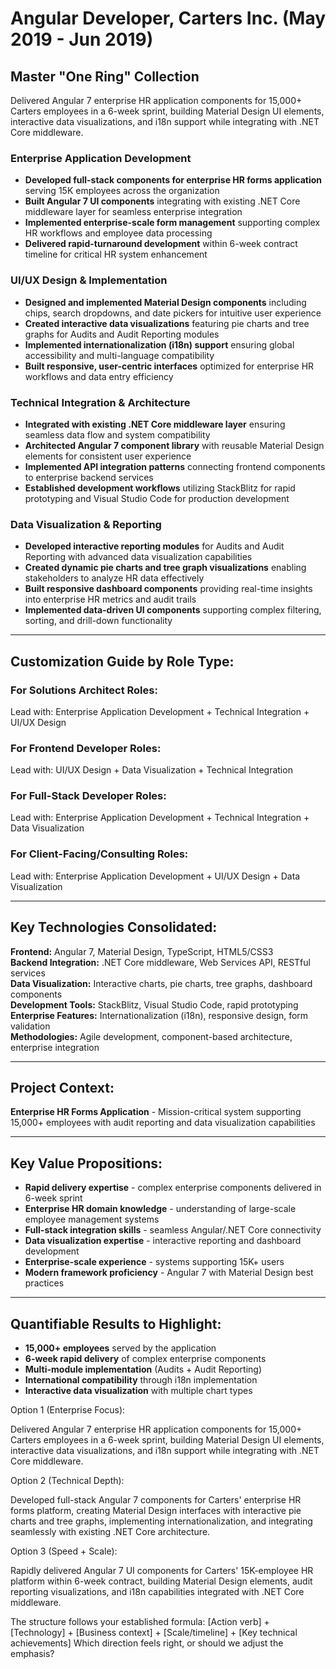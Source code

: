 # Angular Developer, Carters Inc. (May 2019 - Jun 2019)

## **Master "One Ring" Collection**

Delivered Angular 7 enterprise HR application components for 15,000+ Carters employees in a 6-week sprint, building Material Design UI elements, interactive data visualizations, and i18n support while integrating with .NET Core middleware.



### **Enterprise Application Development**
- **Developed full-stack components for enterprise HR forms application** serving 15K employees across the organization
- **Built Angular 7 UI components** integrating with existing .NET Core middleware layer for seamless enterprise integration
- **Implemented enterprise-scale form management** supporting complex HR workflows and employee data processing
- **Delivered rapid-turnaround development** within 6-week contract timeline for critical HR system enhancement

### **UI/UX Design & Implementation**
- **Designed and implemented Material Design components** including chips, search dropdowns, and date pickers for intuitive user experience
- **Created interactive data visualizations** featuring pie charts and tree graphs for Audits and Audit Reporting modules
- **Implemented internationalization (i18n) support** ensuring global accessibility and multi-language compatibility
- **Built responsive, user-centric interfaces** optimized for enterprise HR workflows and data entry efficiency

### **Technical Integration & Architecture**
- **Integrated with existing .NET Core middleware layer** ensuring seamless data flow and system compatibility
- **Architected Angular 7 component library** with reusable Material Design elements for consistent user experience
- **Implemented API integration patterns** connecting frontend components to enterprise backend services
- **Established development workflows** utilizing StackBlitz for rapid prototyping and Visual Studio Code for production development

### **Data Visualization & Reporting**
- **Developed interactive reporting modules** for Audits and Audit Reporting with advanced data visualization capabilities
- **Created dynamic pie charts and tree graph visualizations** enabling stakeholders to analyze HR data effectively
- **Built responsive dashboard components** providing real-time insights into enterprise HR metrics and audit trails
- **Implemented data-driven UI components** supporting complex filtering, sorting, and drill-down functionality

---



## **Customization Guide by Role Type:**

### **For Solutions Architect Roles:**
Lead with: Enterprise Application Development + Technical Integration + UI/UX Design

### **For Frontend Developer Roles:**
Lead with: UI/UX Design + Data Visualization + Technical Integration

### **For Full-Stack Developer Roles:**
Lead with: Enterprise Application Development + Technical Integration + Data Visualization

### **For Client-Facing/Consulting Roles:**
Lead with: Enterprise Application Development + UI/UX Design + Data Visualization

---

## **Key Technologies Consolidated:**
**Frontend:** Angular 7, Material Design, TypeScript, HTML5/CSS3  
**Backend Integration:** .NET Core middleware, Web Services API, RESTful services  
**Data Visualization:** Interactive charts, pie charts, tree graphs, dashboard components  
**Development Tools:** StackBlitz, Visual Studio Code, rapid prototyping  
**Enterprise Features:** Internationalization (i18n), responsive design, form validation  
**Methodologies:** Agile development, component-based architecture, enterprise integration

---

## **Project Context:**
**Enterprise HR Forms Application** - Mission-critical system supporting 15,000+ employees with audit reporting and data visualization capabilities

---

## **Key Value Propositions:**
- **Rapid delivery expertise** - complex enterprise components delivered in 6-week sprint
- **Enterprise HR domain knowledge** - understanding of large-scale employee management systems
- **Full-stack integration skills** - seamless Angular/.NET Core connectivity
- **Data visualization expertise** - interactive reporting and dashboard development
- **Enterprise-scale experience** - systems supporting 15K+ users
- **Modern framework proficiency** - Angular 7 with Material Design best practices

---

## **Quantifiable Results to Highlight:**
- **15,000+ employees** served by the application
- **6-week rapid delivery** of complex enterprise components
- **Multi-module implementation** (Audits + Audit Reporting)
- **International compatibility** through i18n implementation
- **Interactive data visualization** with multiple chart types


Option 1 (Enterprise Focus):

Delivered Angular 7 enterprise HR application components for 15,000+ Carters employees in a 6-week sprint, building Material Design UI elements, interactive data visualizations, and i18n support while integrating with .NET Core middleware.

Option 2 (Technical Depth):

Developed full-stack Angular 7 components for Carters' enterprise HR forms platform, creating Material Design interfaces with interactive pie charts and tree graphs, implementing internationalization, and integrating seamlessly with existing .NET Core architecture.

Option 3 (Speed + Scale):

Rapidly delivered Angular 7 UI components for Carters' 15K-employee HR platform within 6-week contract, building Material Design elements, audit reporting visualizations, and i18n capabilities integrated with .NET Core middleware.

The structure follows your established formula: [Action verb] + [Technology] + [Business context] + [Scale/timeline] + [Key technical achievements]
Which direction feels right, or should we adjust the emphasis?
